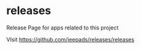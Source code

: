 # releases
Release Page for apps related to this project

VIsit https://github.com/jeepads/releases/releases
